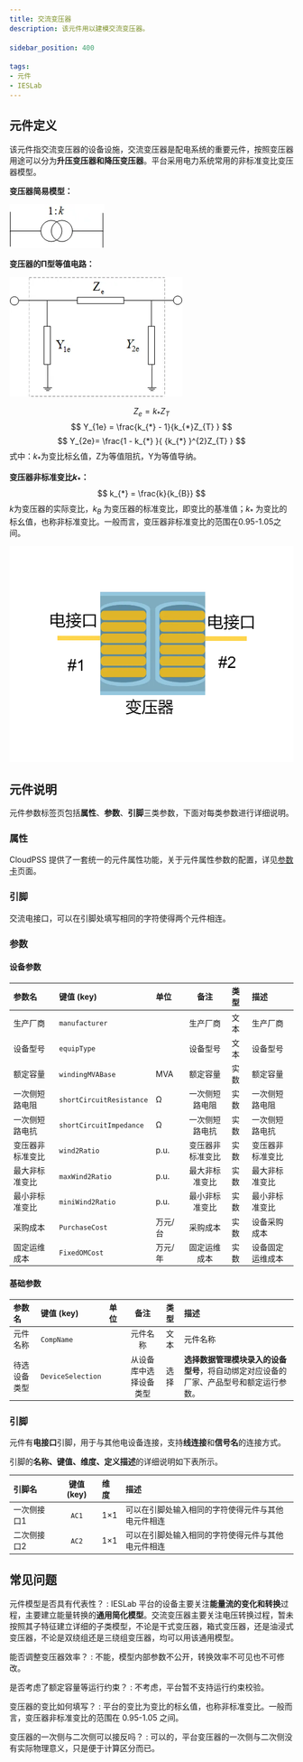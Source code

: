 ```yaml
---
title: 交流变压器
description: 该元件用以建模交流变压器。

sidebar_position: 400

tags: 
- 元件
- IESLab
---
```


## 元件定义

该元件指交流变压器的设备设施，交流变压器是配电系统的重要元件，按照变压器用途可以分为**升压变压器和降压变压器**。平台采用电力系统常用的非标准变比变压器模型。

 **变压器简易模型：**

 ![交流变压器 =x100](./IES-GD-1Transformer-2.png)

**变压器的Π型等值电路：**

![交流变压器 =x200](./IES-GD-1Transformer-1.png)

 $$
 Z_{e} = k_{*}Z_{T}
 $$
$$
Y_{1e} = \frac{k_{*} - 1}{k_{*}Z_{T} }
$$
$$
Y_{2e}=  \frac{1 - k_{*} }{ {k_{*} }^{2}Z_{T} }
$$
式中：$k_{*}$为变比标幺值，Z为等值阻抗，Y为等值导纳。

**变压器非标准变比$k_{\ast}$：**
$$
k_{*} = \frac{k}{k_{B}}
$$
$k$为变压器的实际变比，$k_B$ 为变压器的标准变比，即变比的基准值；$k_\ast$ 为变比的标幺值，也称非标准变比。一般而言，变压器非标准变比的范围在0.95-1.05之间。

![交流变压器 =x300](./IES-GD-1Transformer.png )

## 元件说明

元件参数标签页包括**属性**、**参数**、**引脚**三类参数，下面对每类参数进行详细说明。

### 属性

CloudPSS 提供了一套统一的元件属性功能，关于元件属性参数的配置，详见[参数卡](docs/documents/software/10-xstudio/20-simstudio/40-workbench/20-function-zone/30-design-tab/30-param-panel/index.md)页面。


### 引脚

交流电接口，可以在引脚处填写相同的字符使得两个元件相连。

### 参数

#### 设备参数

| 参数名 | 键值 (key) | 单位 | 备注 | 类型 | 描述 |
| :--- | :--- | :--- | :--: | :--- | :--- |
| 生产厂商 | `manufacturer` |  | 生产厂商 | 文本 | 生产厂商 |
| 设备型号 | `equipType` |  | 设备型号 | 文本 | 设备型号 |
| 额定容量 | `windingMVABase` | MVA | 额定容量 | 实数 | 额定容量 |
| 一次侧短路电阻 | `shortCircuitResistance` | Ω | 一次侧短路电阻 | 实数 | 一次侧短路电阻 |
| 一次侧短路电抗 | `shortCircuitImpedance` | Ω | 一次侧短路电抗 | 实数 | 一次侧短路电抗 |
| 变压器非标准变比 | `wind2Ratio` | p.u. | 变压器非标准变比 | 实数 | 变压器非标准变比 |
| 最大非标准变比 | `maxWind2Ratio` | p.u. | 最大非标准变比 | 实数 | 最大非标准变比 |
| 最小非标准变比 | `miniWind2Ratio` | p.u. | 最小非标准变比 | 实数 | 最小非标准变比 |
| 采购成本 | `PurchaseCost` | 万元/台 | 采购成本 | 实数 | 设备采购成本 |
| 固定运维成本 | `FixedOMCost` | 万元/年 | 固定运维成本 | 实数 | 设备固定运维成本 |


#### 基础参数

| 参数名 | 键值 (key) | 单位 | 备注 | 类型 | 描述 |
| :--- | :--- | :--- | :--: | :--- | :--- |
| 元件名称 | `CompName` |  | 元件名称 | 文本 | 元件名称 |
| 待选设备类型 | `DeviceSelection` |  | 从设备库中选择设备类型 | 选择 | **选择数据管理模块录入的设备型号**，将自动绑定对应设备的厂家、产品型号和额定运行参数。|


### 引脚

元件有**电接口**引脚，用于与其他电设备连接，支持**线连接**和**信号名**的连接方式。

引脚的**名称、键值、维度、定义描述**的详细说明如下表所示。

| 引脚名 | 键值 (key)  | 维度 | 描述 |
| :--- | :--: | :--- | :--- |
| 一次侧接口1 | `AC1` | 1×1 | 可以在引脚处输入相同的字符使得元件与其他电元件相连|
| 二次侧接口2 | `AC2` | 1×1 | 可以在引脚处输入相同的字符使得元件与其他电元件相连|

## 常见问题

元件模型是否具有代表性？
:   IESLab 平台的设备主要关注**能量流的变化和转换**过程，主要建立能量转换的**通用简化模型**。交流变压器主要关注电压转换过程，暂未按照其子特征建立详细的子类模型，不论是干式变压器，箱式变压器，还是油浸式变压器，不论是双绕组还是三绕组变压器，均可以用该通用模型。

能否调整变压器效率？
:   不能，模型内部参数不公开，转换效率不可见也不可修改。

是否考虑了额定容量等运行约束？
:   不考虑，平台暂不支持运行约束校验。

变压器的变比如何填写？
:   平台的变比为变比的标幺值，也称非标准变比。一般而言，变压器非标准变比的范围在 0.95-1.05 之间。

变压器的一次侧与二次侧可以接反吗？
:   可以的，平台变压器的一次侧与二次侧没有实际物理意义，只是便于计算区分而已。